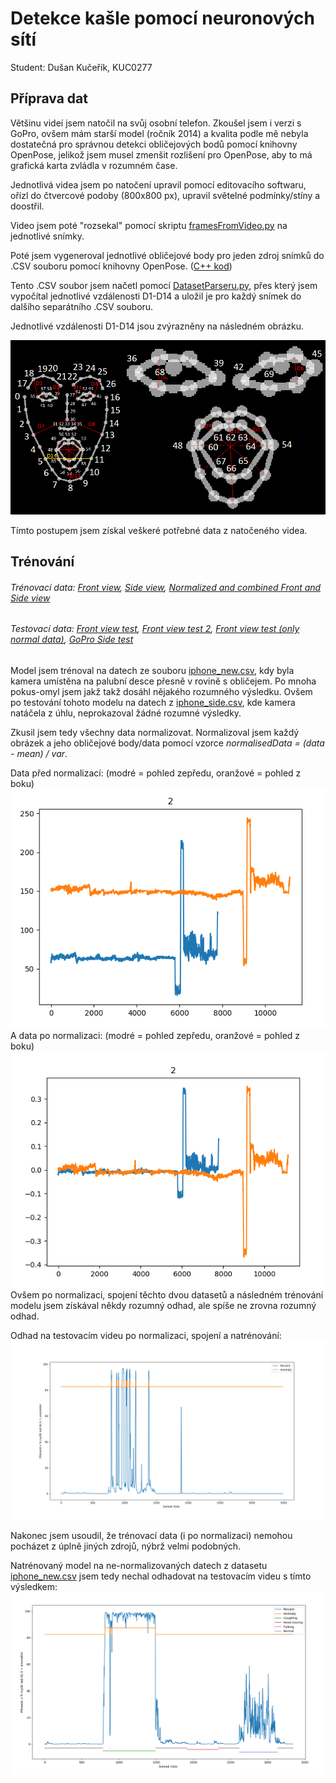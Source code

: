 # Detekce kašle pomocí neuronových sítí

Student: Dušan Kučeřík, KUC0277


## Příprava dat

Většinu videí jsem natočil na svůj osobní telefon. Zkoušel jsem i verzi s GoPro, ovšem mám starší model (ročník 2014) a kvalita podle mě nebyla dostatečná pro správnou detekci obličejových bodů pomocí knihovny OpenPose, jelikož jsem musel zmenšit rozlišení pro OpenPose, aby to má grafická karta zvládla v rozumném čase.

Jednotlivá videa jsem po natočení upravil pomocí editovacího softwaru, ořízl do čtvercové podoby (800x800 px), upravil světelné podmínky/stíny a doostřil.

Video jsem poté "rozsekal" pomocí skriptu [framesFromVideo.py](https://github.com/Pinkieqt/LSTM_nn/blob/master/OpenPose/Preparing/framesFromVideo.py) na jednotlivé snímky.

Poté jsem vygeneroval jednotlivé obličejové body pro jeden zdroj snímků do .CSV souboru pomocí knihovny OpenPose. ([C++ kod](https://github.com/Pinkieqt/LSTM_nn/blob/master/OpenPose/MyFaceImplementation.cpp))

Tento .CSV soubor jsem načetl pomocí [DatasetParseru.py](https://github.com/Pinkieqt/LSTM_nn/blob/master/Dataset_Parser.py), přes který jsem vypočítal jednotlivé vzdálenosti D1-D14 a uložil je pro každý snímek do dalšího separátního .CSV souboru.

Jednotlivé vzdálenosti D1-D14 jsou zvýrazněny na následném obrázku.

![openpose keypoints](https://github.com/Pinkieqt/LSTM_nn/blob/master/Media/keypoints_face.png)

Tímto postupem jsem získal veškeré potřebné data z natočeného videa.

## Trénování

###### Trénovací data: [Front view](https://github.com/Pinkieqt/LSTM_nn/blob/master/Final_datasets/iphone_new.csv), [Side view](https://github.com/Pinkieqt/LSTM_nn/blob/master/Final_datasets/iphone_side.csv), [Normalized and combined Front and Side view](https://github.com/Pinkieqt/LSTM_nn/blob/master/Final_datasets/train_front_and_side.csv)
###### Testovací data: [Front view test](https://github.com/Pinkieqt/LSTM_nn/blob/master/Final_datasets/iphone_front_test.csv), [Front view test 2](https://github.com/Pinkieqt/LSTM_nn/blob/master/Final_datasets/iphone_front_test_2.csv), [Front view test (only normal data)](https://github.com/Pinkieqt/LSTM_nn/blob/master/Final_datasets/iphone_normal.csv), [GoPro Side test](https://github.com/Pinkieqt/LSTM_nn/blob/master/Final_datasets/gopro.csv)

Model jsem trénoval na datech ze souboru [iphone_new.csv](https://github.com/Pinkieqt/LSTM_nn/blob/master/Final_datasets/iphone_new.csv), kdy byla kamera umístěna na palubní desce přesně v rovině s obličejem. Po mnoha pokus-omyl jsem jakž takž dosáhl nějakého rozumného výsledku. Ovšem po testování tohoto modelu na datech z [iphone_side.csv](https://github.com/Pinkieqt/LSTM_nn/blob/master/Final_datasets/iphone_side.csv), kde kamera natáčela z úhlu, neprokazoval žádné rozumné výsledky.

Zkusil jsem tedy všechny data normalizovat. Normalizoval jsem každý obrázek a jeho obličejové body/data pomocí vzorce *normalisedData = (data - mean) / var*. 

Data před normalizací: (modré = pohled zepředu, oranžové = pohled z boku)
![before normalization](https://github.com/Pinkieqt/LSTM_nn/blob/master/Media/data%20before%20normalization.png)
A data po normalizaci: (modré = pohled zepředu, oranžové = pohled z boku)
![after normalization](https://github.com/Pinkieqt/LSTM_nn/blob/master/Media/data%20after%20normalization.png)
Ovšem po normalizaci, spojení těchto dvou datasetů a následném trénování modelu jsem získával někdy rozumný odhad, ale spíše ne zrovna rozumný odhad.

Odhad na testovacím videu po normalizaci, spojení a natrénování:
![normalized data predict](https://github.com/Pinkieqt/LSTM_nn/blob/master/Media/normalized%20data.png)

Nakonec jsem usoudil, že trénovací data (i po normalizaci) nemohou pocházet z úplně jiných zdrojů, nýbrž velmi podobných.

Natrénovaný model na ne-normalizovaných datech z datasetu [iphone_new.csv](https://github.com/Pinkieqt/LSTM_nn/blob/master/Final_datasets/iphone_new.csv) jsem tedy nechal odhadovat na testovacím videu s tímto výsledkem:
![enter image description here](https://github.com/Pinkieqt/LSTM_nn/blob/master/Media/final%20test_2.png)



